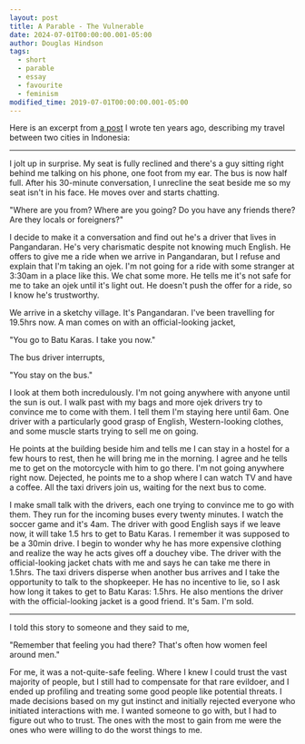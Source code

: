 ```yaml
---
layout: post
title: A Parable - The Vulnerable
date: 2024-07-01T00:00:00.001-05:00
author: Douglas Hindson
tags:
  - short
  - parable
  - essay
  - favourite
  - feminism
modified_time: 2019-07-01T00:00:00.001-05:00
---
```

Here is an excerpt from [a post](/one-day-of-travel) I wrote ten years ago, describing my travel between two cities in Indonesia:

---

I jolt up in surprise. My seat is fully reclined and there's a guy sitting right behind me talking on his phone, one foot from my ear. The bus is now half full. After his 30-minute conversation, I unrecline the seat beside me so my seat isn't in his face. He moves over and starts chatting.

"Where are you from? Where are you going? Do you have any friends there? Are they locals or foreigners?"

I decide to make it a conversation and find out he's a driver that lives in Pangandaran. He's very charismatic despite not knowing much English. He offers to give me a ride when we arrive in Pangandaran, but I refuse and explain that I'm taking an ojek. I'm not going for a ride with some stranger at 3:30am in a place like this. We chat some more. He tells me it's not safe for me to take an ojek until it's light out. He doesn't push the offer for a ride, so I know he's trustworthy.

We arrive in a sketchy village. It's Pangandaran. I've been travelling for 19.5hrs now. A man comes on with an official-looking jacket,

"You go to Batu Karas. I take you now."

The bus driver interrupts,

"You stay on the bus."

I look at them both incredulously. I'm not going anywhere with anyone until the sun is out. I walk past with my bags and more ojek drivers try to convince me to come with them. I tell them I'm staying here until 6am. One driver with a particularly good grasp of English, Western-looking clothes, and some muscle starts trying to sell me on going.

He points at the building beside him and tells me I can stay in a hostel for a few hours to rest, then he will bring me in the morning. I agree and he tells me to get on the motorcycle with him to go there. I'm not going anywhere right now. Dejected, he points me to a shop where I can watch TV and have a coffee. All the taxi drivers join us, waiting for the next bus to come.

I make small talk with the drivers, each one trying to convince me to go with them. They run for the incoming buses every twenty minutes. I watch the soccer game and it's 4am. The driver with good English says if we leave now, it will take 1.5 hrs to get to Batu Karas. I remember it was supposed to be a 30min drive. I begin to wonder why he has more expensive clothing and realize the way he acts gives off a douchey vibe. The driver with the official-looking jacket chats with me and says he can take me there in 1.5hrs. The taxi drivers disperse when another bus arrives and I take the opportunity to talk to the shopkeeper. He has no incentive to lie, so I ask how long it takes to get to Batu Karas: 1.5hrs. He also mentions the driver with the official-looking jacket is a good friend. It's 5am. I'm sold.

---

I told this story to someone and they said to me,

"Remember that feeling you had there? That's often how women feel around men."

For me, it was a not-quite-safe feeling. Where I knew I could trust the vast majority of people, but I still had to compensate for that rare evildoer, and I ended up profiling and treating some good people like potential threats. I made decisions based on my gut instinct and initially rejected everyone who initiated interactions with me. I wanted someone to go with, but I had to figure out who to trust. The ones with the most to gain from me were the ones who were willing to do the worst things to me.